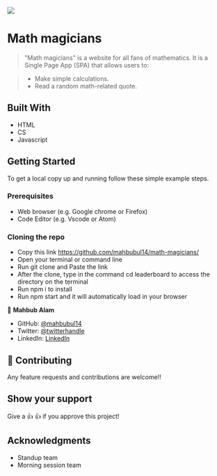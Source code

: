 ![](https://img.shields.io/badge/Microverse-blueviolet)
# Math magicians

> "Math magicians" is a website for all fans of mathematics. It is a Single Page App (SPA) that allows users to:

> * Make simple calculations.
> * Read a random math-related quote.

## Built With

- HTML
- CS
- Javascript

## Getting Started

To get a local copy up and running follow these simple example steps.

### Prerequisites

- Web browser (e.g. Google chrome or Firefox)
- Code Editor (e.g. Vscode or Atom)

### Cloning the repo

- Copy this link https://github.com/mahbubul14/math-magicians/
- Open your terminal or command line
- Run git clone and Paste the link
- After the clone, type in the command cd leaderboard to access the directory on the terminal
- Run npm i to install
 - Run npm start and it will automatically load in your browser

👤 **Mahbub Alam**

- GitHub: [@mahbubul14](https://github.com/mahbubul14)
- Twitter: [@twitterhandle](https://twitter.com/mahbubul_14)
- LinkedIn: [LinkedIn](https://www.linkedin.com/in/mahbubul-alam-20595/)

## 🤝 Contributing

Any feature requests and contributions are welcome!!

## Show your support

Give a 👍 👍 if you approve this project!

## Acknowledgments
- Standup team
- Morning session team